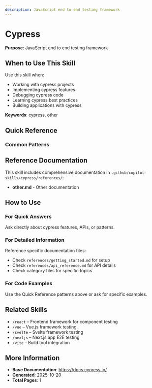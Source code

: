 ```yaml
---
description: JavaScript end to end testing framework
---
```


# Cypress

**Purpose**: JavaScript end to end testing framework

## When to Use This Skill

Use this skill when:
- Working with cypress projects
- Implementing cypress features
- Debugging cypress code
- Learning cypress best practices
- Building applications with cypress

**Keywords**: cypress, other

## Quick Reference

### Common Patterns

## Reference Documentation

This skill includes comprehensive documentation in `.github/copilot-skills/cypress/references/`:

- **other.md** - Other documentation

## How to Use

### For Quick Answers
Ask directly about cypress features, APIs, or patterns.

### For Detailed Information
Reference specific documentation files:
- Check `references/getting_started.md` for setup
- Check `references/api_reference.md` for API details
- Check category files for specific topics

### For Code Examples
Use the Quick Reference patterns above or ask for specific examples.

## Related Skills

- `/react` – Frontend framework for component testing
- `/vue` – Vue.js framework testing
- `/svelte` – Svelte framework testing
- `/nextjs` – Next.js app E2E testing
- `/vite` – Build tool integration

## More Information

- **Base Documentation**: https://docs.cypress.io/
- **Generated**: 2025-10-20
- **Total Pages**: 1
